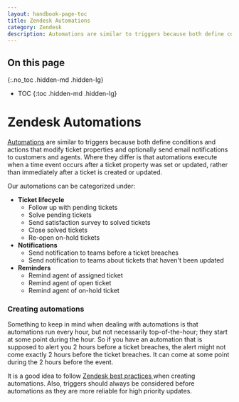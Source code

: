 ```yaml
---
layout: handbook-page-toc
title: Zendesk Automations
category: Zendesk
description: Automations are similar to triggers because both define conditions and actions that modify ticket properties and optionally send email notifications to customers and agents.
---
```


## On this page
{:.no_toc .hidden-md .hidden-lg}

- TOC
{:toc .hidden-md .hidden-lg}

# Zendesk Automations

[Automations](https://support.zendesk.com/hc/en-us/articles/203662236-About-automations-and-how-they-work) are similar to triggers because both define conditions and actions that modify ticket properties and optionally send email notifications to customers and agents. Where they differ is that automations execute when a time event occurs after a ticket property was set or updated, rather than immediately after a ticket is created or updated.

Our automations can be categorized under:

- **Ticket lifecycle**
    - Follow up with pending tickets
    - Solve pending tickets
    - Send satisfaction survey to solved tickets
    - Close solved tickets
    - Re-open on-hold tickets
- **Notifications**
    - Send notification to teams before a ticket breaches
    - Send notification to teams about tickets that haven't been updated
- **Reminders**
    - Remind agent of assigned ticket
    - Remind agent of open ticket
    - Remind agent of on-hold ticket

### Creating automations

Something to keep in mind when dealing with automations is that automations run every hour, but not necessarily top-of-the-hour; they start at some point during the hour. So if you have an automation that is supposed to alert you 2 hours before a ticket breaches, the alert might not come exactly 2 hours before the ticket breaches. It can come at some point during the 2 hours before the event.

It is a good idea to follow [Zendesk best practices ](https://support.zendesk.com/hc/en-us/articles/360001996987-Fine-Tuning-How-to-build-your-ideal-workflow) when creating automations. Also, triggers should always be considered before automations as they are more reliable for high priority updates. 
